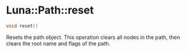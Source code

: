 # Luna::Path::reset

```c++
void reset()
```

Resets the path object. This operation clears all nodes in the path, then clears the root name and flags of the path. 

